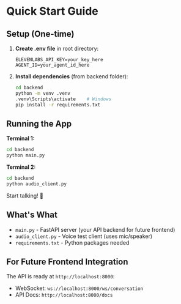 # Quick Start Guide

## Setup (One-time)

1. **Create .env file** in root directory:
   ```
   ELEVENLABS_API_KEY=your_key_here
   AGENT_ID=your_agent_id_here
   ```

2. **Install dependencies** (from backend folder):
   ```bash
   cd backend
   python -m venv .venv
   .venv\Scripts\activate    # Windows
   pip install -r requirements.txt
   ```

## Running the App

**Terminal 1:**
```bash
cd backend
python main.py
```

**Terminal 2:**
```bash
cd backend
python audio_client.py
```

Start talking! 🎤

## What's What

- `main.py` - FastAPI server (your API backend for future frontend)
- `audio_client.py` - Voice test client (uses mic/speaker)
- `requirements.txt` - Python packages needed

## For Future Frontend Integration

The API is ready at `http://localhost:8000`:
- WebSocket: `ws://localhost:8000/ws/conversation`
- API Docs: `http://localhost:8000/docs`

